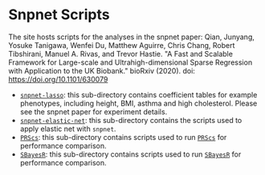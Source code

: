 # Snpnet Scripts
The site hosts scripts for the analyses in the snpnet paper: Qian, Junyang, Yosuke Tanigawa, Wenfei Du, Matthew Aguirre, Chris Chang, Robert Tibshirani, Manuel A. Rivas, and Trevor Hastie. "A Fast and Scalable Framework for Large-scale and Ultrahigh-dimensional Sparse Regression with Application to the UK Biobank." bioRxiv (2020). doi: https://doi.org/10.1101/630079

- [`snpnet-lasso`](snpnet-lasso): this sub-directory contains coefficient tables for example phenotypes, including height, BMI, asthma and high cholesterol. Please see the snpnet paper for experiment details.
- [`snpnet-elastic-net`](snpnet-elastic-net): this sub-directory contains the scripts used to apply elastic net with `snpnet`.
- [`PRScs`](PRScs): this sub-directory contains scripts used to run [`PRScs`](https://github.com/getian107/PRScs) for performance comparison.
- [`SBayesR`](SBayesR): this sub-directory contains scripts used to run [`SBayesR`](https://cnsgenomics.com/software/gctb/#Overview) for performance comparison.

